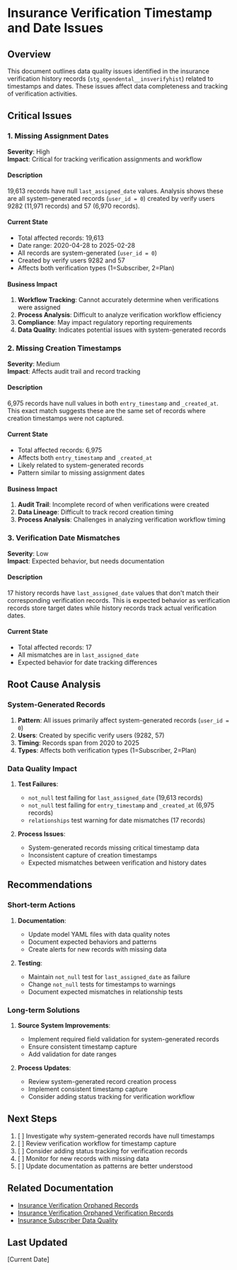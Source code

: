 # Insurance Verification Timestamp and Date Issues

## Overview
This document outlines data quality issues identified in the insurance verification history records (`stg_opendental__insverifyhist`) related to timestamps and dates. These issues affect data completeness and tracking of verification activities.

## Critical Issues

### 1. Missing Assignment Dates
**Severity**: High  
**Impact**: Critical for tracking verification assignments and workflow

#### Description
19,613 records have null `last_assigned_date` values. Analysis shows these are all system-generated records (`user_id = 0`) created by verify users 9282 (11,971 records) and 57 (6,970 records).

#### Current State
- Total affected records: 19,613
- Date range: 2020-04-28 to 2025-02-28
- All records are system-generated (`user_id = 0`)
- Created by verify users 9282 and 57
- Affects both verification types (1=Subscriber, 2=Plan)

#### Business Impact
1. **Workflow Tracking**: Cannot accurately determine when verifications were assigned
2. **Process Analysis**: Difficult to analyze verification workflow efficiency
3. **Compliance**: May impact regulatory reporting requirements
4. **Data Quality**: Indicates potential issues with system-generated records

### 2. Missing Creation Timestamps
**Severity**: Medium  
**Impact**: Affects audit trail and record tracking

#### Description
6,975 records have null values in both `entry_timestamp` and `_created_at`. This exact match suggests these are the same set of records where creation timestamps were not captured.

#### Current State
- Total affected records: 6,975
- Affects both `entry_timestamp` and `_created_at`
- Likely related to system-generated records
- Pattern similar to missing assignment dates

#### Business Impact
1. **Audit Trail**: Incomplete record of when verifications were created
2. **Data Lineage**: Difficult to track record creation timing
3. **Process Analysis**: Challenges in analyzing verification workflow timing

### 3. Verification Date Mismatches
**Severity**: Low  
**Impact**: Expected behavior, but needs documentation

#### Description
17 history records have `last_assigned_date` values that don't match their corresponding verification records. This is expected behavior as verification records store target dates while history records track actual verification dates.

#### Current State
- Total affected records: 17
- All mismatches are in `last_assigned_date`
- Expected behavior for date tracking differences

## Root Cause Analysis

### System-Generated Records
1. **Pattern**: All issues primarily affect system-generated records (`user_id = 0`)
2. **Users**: Created by specific verify users (9282, 57)
3. **Timing**: Records span from 2020 to 2025
4. **Types**: Affects both verification types (1=Subscriber, 2=Plan)

### Data Quality Impact
1. **Test Failures**:
   - `not_null` test failing for `last_assigned_date` (19,613 records)
   - `not_null` test failing for `entry_timestamp` and `_created_at` (6,975 records)
   - `relationships` test warning for date mismatches (17 records)

2. **Process Issues**:
   - System-generated records missing critical timestamp data
   - Inconsistent capture of creation timestamps
   - Expected mismatches between verification and history dates

## Recommendations

### Short-term Actions
1. **Documentation**:
   - Update model YAML files with data quality notes
   - Document expected behaviors and patterns
   - Create alerts for new records with missing data

2. **Testing**:
   - Maintain `not_null` test for `last_assigned_date` as failure
   - Change `not_null` tests for timestamps to warnings
   - Document expected mismatches in relationship tests

### Long-term Solutions
1. **Source System Improvements**:
   - Implement required field validation for system-generated records
   - Ensure consistent timestamp capture
   - Add validation for date ranges

2. **Process Updates**:
   - Review system-generated record creation process
   - Implement consistent timestamp capture
   - Consider adding status tracking for verification workflow

## Next Steps
1. [ ] Investigate why system-generated records have null timestamps
2. [ ] Review verification workflow for timestamp capture
3. [ ] Consider adding status tracking for verification records
4. [ ] Monitor for new records with missing data
5. [ ] Update documentation as patterns are better understood

## Related Documentation
- [Insurance Verification Orphaned Records](../docs/data_quality/insurance_verification_orphaned_records.md)
- [Insurance Verification Orphaned Verification Records](../docs/data_quality/insurance_verification_orphaned_verification_records.md)
- [Insurance Subscriber Data Quality](../docs/data_quality/insurance_subscriber_data_quality.md)

## Last Updated
[Current Date] 